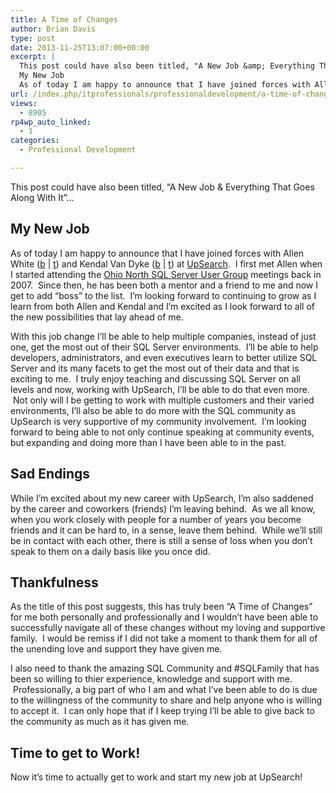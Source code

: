 ```yaml
---
title: A Time of Changes
author: Brian Davis
type: post
date: 2013-11-25T13:07:00+00:00
excerpt: |
  This post could have also been titled, "A New Job &amp; Everything That Goes Along With It"...
  My New Job
  As of today I am happy to announce that I have joined forces with Allen White (b | t) and Kendal Van Dyke (b | t) at UpSearch.ï¿½ I first met All&hellip;
url: /index.php/itprofessionals/professionaldevelopment/a-time-of-changes/
views:
  - 8905
rp4wp_auto_linked:
  - 1
categories:
  - Professional Development

---
```

This post could have also been titled, &#8220;A New Job & Everything That Goes Along With It&#8221;&#8230;

## My New Job

As of today I am happy to announce that I have joined forces with Allen White ([b][1] | [t][2]) and Kendal Van Dyke ([b][3] | [t][4]) at [UpSearch][5].  I first met Allen when I started attending the [Ohio North SQL Server User Group][6] meetings back in 2007.  Since then, he has been both a mentor and a friend to me and now I get to add &#8220;boss&#8221; to the list.  I&#8217;m looking forward to continuing to grow as I learn from both Allen and Kendal and I&#8217;m excited as I look forward to all of the new possibilities that lay ahead of me.

With this job change I&#8217;ll be able to help multiple companies, instead of just one, get the most out of their SQL Server environments.  I&#8217;ll be able to help developers, administrators, and even executives learn to better utilize SQL Server and its many facets to get the most out of their data and that is exciting to me.  I truly enjoy teaching and discussing SQL Server on all levels and now, working with UpSearch, I&#8217;ll be able to do that even more.  Not only will I be getting to work with multiple customers and their varied environments, I&#8217;ll also be able to do more with the SQL community as UpSearch is very supportive of my community involvement.  I&#8217;m looking forward to being able to not only continue speaking at community events, but expanding and doing more than I have been able to in the past.

## Sad Endings

While I&#8217;m excited about my new career with UpSearch, I&#8217;m also saddened by the career and coworkers (friends) I&#8217;m leaving behind.  As we all know, when you work closely with people for a number of years you become friends and it can be hard to, in a sense, leave them behind.  While we&#8217;ll still be in contact with each other, there is still a sense of loss when you don&#8217;t speak to them on a daily basis like you once did.

## Thankfulness

As the title of this post suggests, this has truly been &#8220;A Time of Changes&#8221; for me both personally and professionally and I wouldn&#8217;t have been able to successfully navigate all of these changes without my loving and supportive family.  I would be remiss if I did not take a moment to thank them for all of the unending love and support they have given me.

I also need to thank the amazing SQL Community and #SQLFamily that has been so willing to thier experience, knowledge and support with me.  Professionally, a big part of who I am and what I&#8217;ve been able to do is due to the willingness of the community to share and help anyone who is willing to accept it.  I can only hope that if I keep trying I&#8217;ll be able to give back to the community as much as it has given me.

## Time to get to Work!

Now it&#8217;s time to actually get to work and start my new job at UpSearch!

 [1]: http://sqlblog.com/blogs/allen_white/
 [2]: https://twitter.com/SQLRunr
 [3]: http://www.kendalvandyke.com/
 [4]: https://twitter.com/SQLDBA
 [5]: http://www.upsearch.com
 [6]: http://www.ohionorthsqlserverug.org/